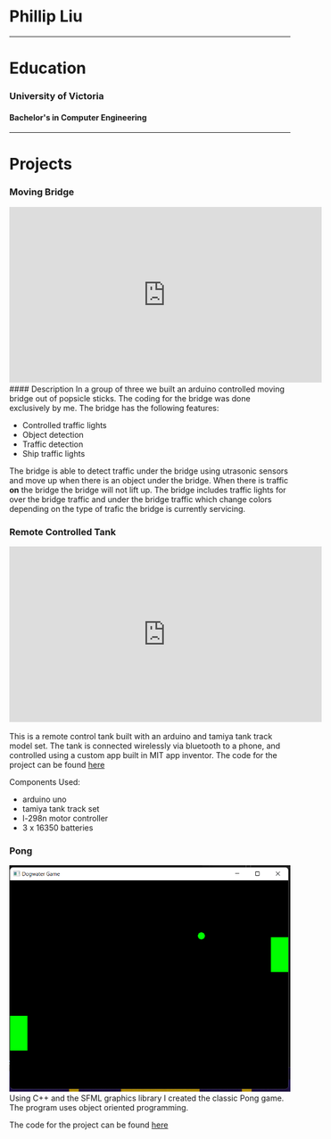 # Phillip Liu

---

# Education
### University of Victoria
#### Bachelor's in Computer Engineering

---

# Projects
### Moving Bridge
<iframe width="560" height="315" src="https://www.youtube.com/embed/wmh_dPWZGJA" title="YouTube video player" frameborder="0" allow="accelerometer; autoplay; clipboard-write; encrypted-media; gyroscope; picture-in-picture" allowfullscreen></iframe>
#### Description
In a group of three we built an arduino controlled moving bridge out of popsicle sticks. The coding for the bridge was done exclusively by me.
The bridge has the following features:

- Controlled traffic lights
- Object detection
- Traffic detection
- Ship traffic lights

The bridge is able to detect traffic under the bridge using utrasonic sensors and move up when there is an object under the bridge. When there is traffic **on** the bridge the bridge will not lift up. The bridge includes traffic lights for over the bridge traffic and under the bridge traffic which change colors depending on the type of trafic the bridge is currently servicing.

### Remote Controlled Tank
<iframe width="560" height="315" src="https://www.youtube.com/embed/UnlNZyYykUE" title="YouTube video player" frameborder="0" allow="accelerometer; autoplay; clipboard-write; encrypted-media; gyroscope; picture-in-picture" allowfullscreen></iframe>

This is a remote control tank built with an arduino and tamiya tank track model set. 
The tank is connected wirelessly via bluetooth to a phone, and controlled using a custom app built in MIT app inventor.
The code for the project can be found [here](https://github.com/Liuphillip/Arduino-Tank)

Components Used:

- arduino uno
- tamiya tank track set
- l-298n motor controller
- 3 x 16350 batteries

### Pong

![image](Untitled.png)
Using C++ and the SFML graphics library I created the classic Pong game. The program uses object oriented programming.

The code for the project can be found [here](https://github.com/Liuphillip/Pong)

